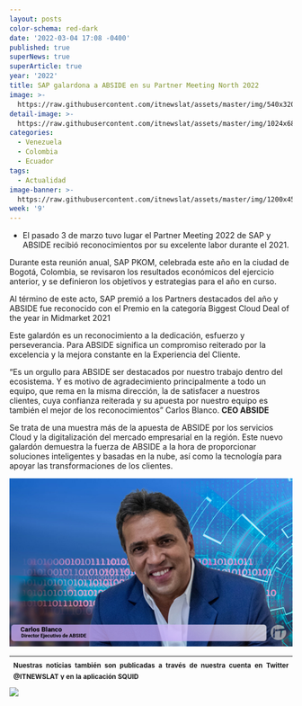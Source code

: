 ```yaml
---
layout: posts
color-schema: red-dark
date: '2022-03-04 17:08 -0400'
published: true
superNews: true
superArticle: true
year: '2022'
title: SAP galardona a ABSIDE en su Partner Meeting North 2022
image: >-
  https://raw.githubusercontent.com/itnewslat/assets/master/img/540x320/Carlos-Blanco-P.jpg
detail-image: >-
  https://raw.githubusercontent.com/itnewslat/assets/master/img/1024x680/Carlos-Blanco-G.jpg
categories:
  - Venezuela
  - Colombia
  - Ecuador
tags:
  - Actualidad
image-banner: >-
  https://raw.githubusercontent.com/itnewslat/assets/master/img/1200x450/Premio-SAP.jpg
week: '9'
---
```

- El pasado 3 de marzo tuvo lugar el Partner Meeting 2022 de SAP y ABSIDE recibió reconocimientos por su excelente labor durante el 2021.

Durante esta reunión anual, SAP PKOM, celebrada este año en la ciudad de Bogotá, Colombia, se revisaron los resultados económicos del ejercicio anterior, y se definieron los objetivos y estrategias para el año en curso.

Al término de este acto, SAP premió a los Partners destacados del año y ABSIDE fue reconocido con el Premio en la categoría Biggest Cloud Deal of the year in Midmarket 2021

Este galardón es un reconocimiento a la dedicación, esfuerzo y perseverancia. Para ABSIDE significa un compromiso reiterado por la excelencia y la mejora constante en la Experiencia del Cliente.

“Es un orgullo para ABSIDE ser destacados por nuestro trabajo dentro del ecosistema. Y es motivo de agradecimiento principalmente a todo un equipo, que rema en la misma dirección, la de satisfacer a nuestros clientes, cuya confianza reiterada y su apuesta por nuestro equipo es también el mejor de los reconocimientos” Carlos Blanco. **CEO ABSIDE**

Se trata de una muestra más de la apuesta de ABSIDE por los servicios Cloud y la digitalización del mercado empresarial en la región. Este nuevo galardón demuestra la fuerza de ABSIDE a la hora de proporcionar soluciones inteligentes y basadas en la nube, así como la tecnología para apoyar las transformaciones de los clientes.

![](https://raw.githubusercontent.com/itnewslat/assets/master/img/540x320/Carlos-Blanco-P.jpg)

<table style="height: 42px;" width="569">
<tbody>
<tr>
<td style="text-align: justify;"><sub><strong>Nuestras noticias también son publicadas a través de nuestra cuenta en Twitter <a href="https://twitter.com/itnewslat?lang=es">@ITNEWSLAT</a> y en la aplicación <a href="https://squidapp.co/en/">SQUID</a></strong></sub></td>
</tr>
</tbody>
</table>

<img src="https://tracker.metricool.com/c3po.jpg?hash=56f88a41e39ab42c063cc51676587a04"/>
